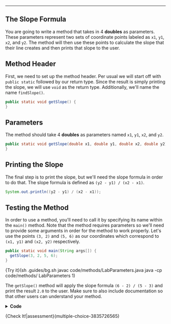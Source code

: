 ----------

## The Slope Formula
You are going to write a method that takes in 4 **doubles** as parameters. These parameters represent two sets of coordinate points labeled as `x1`, `y1`, `x2`, and `y2`. The method will then use these points to calculate the slope that their line creates and then prints that slope to the user.

## Method Header
First, we need to set up the method header. Per usual we will start off with `public static` followed by our return type. Since the result is simply printing the slope, we will use `void` as the return type. Additionally, we'll name the name `findSlope()`.

```java
public static void getSlope() {
}
```

## Parameters
The method should take 4 **doubles** as parameters named `x1`, `y1`, `x2`, and `y2`.

```java
public static void getSlope(double x1, double y1, double x2, double y2) {
}
```

## Printing the Slope
The final step is to print the slope, but we'll need the slope formula in order to do that. The slope formula is defined as `(y2 - y1) / (x2 - x1)`.

```java
System.out.println((y2 - y1) / (x2 - x1));
```

## Testing the Method
In order to use a method, you'll need to call it by specifying its name within the `main()` method. Note that the method requires parameters so we'll need to provide some arguments in order for the method to work properly. Let's use the points `(3, 2)` and `(5, 6)` as our coordinates which correspond to `(x1, y1)` and `(x2, y2)` respectively.

```java
public static void main(String args[]) {
  getSlope(3, 2, 5, 6);
}
```

{Try it}(sh .guides/bg.sh javac code/methods/LabParameters.java java -cp code/methods/ LabParameters 1)

The `getSlope()` method will apply the slope formula `(6 - 2) / (5 - 3)` and print the result `2.0` to the user. Make sure to also include documentation so that other users can understand your method.

<details>
  <summary><strong>Code</strong></summary>
  
  ```java
  /**
   * This method prints the slope between two sets
   * of coordinate points
   * 
   * @param x1 A double of the first x-coordinate
   * @param y1 A double of the first y-coordinate
   * @param x2 A double of the second x-coordinate
   * @param y2 A double of the second y-coordinate
   * @return No return value
   */
  public static void getSlope(double x1, double y1, double x2, double y2) {
    System.out.println((y2 - y1) / (x2 - x1));
  }

  public static void main(String args[]) {
    getSlope(3, 2, 5, 6);
  }
  ```
  
</details>

{Check It!|assessment}(multiple-choice-3835726565)
